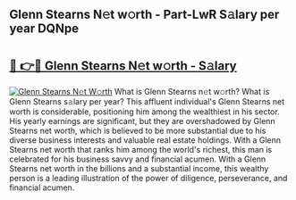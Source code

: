 ## Glenn Stearns N𝚎t w𝚘rth - Part-LwR S𝚊lary per year DQNpe

# <h2><a href="http://gc3fz0o.nevu.top/?p=Glenn+Stearns">🔗 👉🔴 Glenn Stearns N𝚎t w𝚘rth - S𝚊lary</a></h2>

[![Glenn Stearns N𝚎t W𝚘rth](https://i.imgur.com/Oavwk0R.jpeg)](http://gc3fz0o.nevu.top/?p=Glenn+Stearns)
What is Glenn Stearns n𝚎t w𝚘rth? What is Glenn Stearns s𝚊lary per year?
This affluent individual's Glenn Stearns net worth is considerable, positioning him among the wealthiest in his sector. His yearly earnings are significant, but they are overshadowed by Glenn Stearns net worth, which is believed to be more substantial due to his diverse business interests and valuable real estate holdings. With a Glenn Stearns net worth that ranks him among the world's richest, this man is celebrated for his business savvy and financial acumen. With a Glenn Stearns net worth in the billions and a substantial income, this wealthy person is a leading illustration of the power of diligence, perseverance, and financial acumen.
